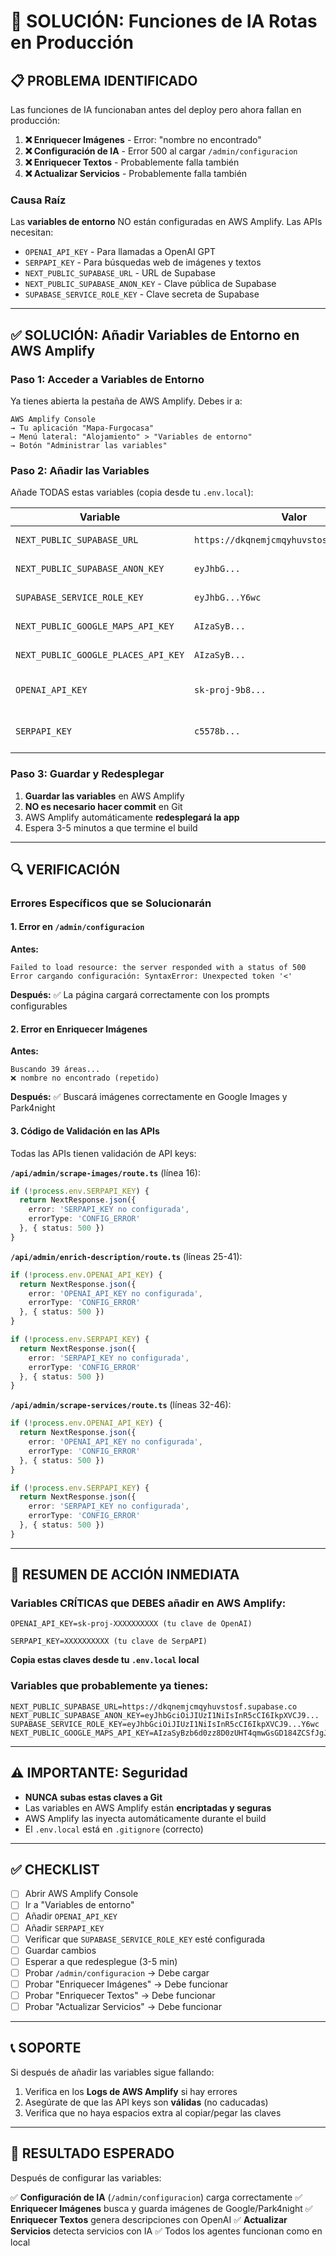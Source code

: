 # 🔧 SOLUCIÓN: Funciones de IA Rotas en Producción

## 📋 PROBLEMA IDENTIFICADO

Las funciones de IA funcionaban antes del deploy pero ahora fallan en producción:

1. **❌ Enriquecer Imágenes** - Error: "nombre no encontrado"
2. **❌ Configuración de IA** - Error 500 al cargar `/admin/configuracion`
3. **❌ Enriquecer Textos** - Probablemente falla también
4. **❌ Actualizar Servicios** - Probablemente falla también

### Causa Raíz

Las **variables de entorno** NO están configuradas en AWS Amplify. Las APIs necesitan:
- `OPENAI_API_KEY` - Para llamadas a OpenAI GPT
- `SERPAPI_KEY` - Para búsquedas web de imágenes y textos
- `NEXT_PUBLIC_SUPABASE_URL` - URL de Supabase
- `NEXT_PUBLIC_SUPABASE_ANON_KEY` - Clave pública de Supabase
- `SUPABASE_SERVICE_ROLE_KEY` - Clave secreta de Supabase

---

## ✅ SOLUCIÓN: Añadir Variables de Entorno en AWS Amplify

### Paso 1: Acceder a Variables de Entorno

Ya tienes abierta la pestaña de AWS Amplify. Debes ir a:

```
AWS Amplify Console
→ Tu aplicación "Mapa-Furgocasa"
→ Menú lateral: "Alojamiento" > "Variables de entorno"
→ Botón "Administrar las variables"
```

### Paso 2: Añadir las Variables

Añade TODAS estas variables (copia desde tu `.env.local`):

| Variable | Valor | Nota |
|----------|-------|------|
| `NEXT_PUBLIC_SUPABASE_URL` | `https://dkqnemjcmqyhuvstosf.supabase.co` | ✅ Ya configurada |
| `NEXT_PUBLIC_SUPABASE_ANON_KEY` | `eyJhbG...` | ✅ Ya configurada |
| `SUPABASE_SERVICE_ROLE_KEY` | `eyJhbG...Y6wc` | ⚠️ Verificar si está |
| `NEXT_PUBLIC_GOOGLE_MAPS_API_KEY` | `AIzaSyB...` | ✅ Ya configurada |
| `NEXT_PUBLIC_GOOGLE_PLACES_API_KEY` | `AIzaSyB...` | ⚠️ Verificar si está |
| `OPENAI_API_KEY` | `sk-proj-9b8...` | ❌ FALTA - Crítico para IA |
| `SERPAPI_KEY` | `c5578b...` | ❌ FALTA - Crítico para búsquedas |

### Paso 3: Guardar y Redesplegar

1. **Guardar las variables** en AWS Amplify
2. **NO es necesario hacer commit** en Git
3. AWS Amplify automáticamente **redesplegará la app**
4. Espera 3-5 minutos a que termine el build

---

## 🔍 VERIFICACIÓN

### Errores Específicos que se Solucionarán

#### 1. Error en `/admin/configuracion`
**Antes:**
```
Failed to load resource: the server responded with a status of 500
Error cargando configuración: SyntaxError: Unexpected token '<'
```

**Después:**
✅ La página cargará correctamente con los prompts configurables

#### 2. Error en Enriquecer Imágenes
**Antes:**
```
Buscando 39 áreas...
❌ nombre no encontrado (repetido)
```

**Después:**
✅ Buscará imágenes correctamente en Google Images y Park4night

#### 3. Código de Validación en las APIs

Todas las APIs tienen validación de API keys:

**`/api/admin/scrape-images/route.ts`** (línea 16):
```typescript
if (!process.env.SERPAPI_KEY) {
  return NextResponse.json({
    error: 'SERPAPI_KEY no configurada',
    errorType: 'CONFIG_ERROR'
  }, { status: 500 })
}
```

**`/api/admin/enrich-description/route.ts`** (líneas 25-41):
```typescript
if (!process.env.OPENAI_API_KEY) {
  return NextResponse.json({
    error: 'OPENAI_API_KEY no configurada',
    errorType: 'CONFIG_ERROR'
  }, { status: 500 })
}

if (!process.env.SERPAPI_KEY) {
  return NextResponse.json({
    error: 'SERPAPI_KEY no configurada',
    errorType: 'CONFIG_ERROR'
  }, { status: 500 })
}
```

**`/api/admin/scrape-services/route.ts`** (líneas 32-46):
```typescript
if (!process.env.OPENAI_API_KEY) {
  return NextResponse.json({
    error: 'OPENAI_API_KEY no configurada',
    errorType: 'CONFIG_ERROR'
  }, { status: 500 })
}

if (!process.env.SERPAPI_KEY) {
  return NextResponse.json({
    error: 'SERPAPI_KEY no configurada',
    errorType: 'CONFIG_ERROR'
  }, { status: 500 })
}
```

---

## 🎯 RESUMEN DE ACCIÓN INMEDIATA

### Variables CRÍTICAS que DEBES añadir en AWS Amplify:

```env
OPENAI_API_KEY=sk-proj-XXXXXXXXXX (tu clave de OpenAI)

SERPAPI_KEY=XXXXXXXXXX (tu clave de SerpAPI)
```

**Copia estas claves desde tu `.env.local` local**

### Variables que probablemente ya tienes:

```env
NEXT_PUBLIC_SUPABASE_URL=https://dkqnemjcmqyhuvstosf.supabase.co
NEXT_PUBLIC_SUPABASE_ANON_KEY=eyJhbGciOiJIUzI1NiIsInR5cCI6IkpXVCJ9...
SUPABASE_SERVICE_ROLE_KEY=eyJhbGciOiJIUzI1NiIsInR5cCI6IkpXVCJ9...Y6wc
NEXT_PUBLIC_GOOGLE_MAPS_API_KEY=AIzaSyBzb6d0zz8D0zUHT4qmwGsGD184ZCSfJgJ
```

---

## ⚠️ IMPORTANTE: Seguridad

- **NUNCA subas estas claves a Git**
- Las variables en AWS Amplify están **encriptadas y seguras**
- AWS Amplify las inyecta automáticamente durante el build
- El `.env.local` está en `.gitignore` (correcto)

---

## ✅ CHECKLIST

- [ ] Abrir AWS Amplify Console
- [ ] Ir a "Variables de entorno"
- [ ] Añadir `OPENAI_API_KEY`
- [ ] Añadir `SERPAPI_KEY`
- [ ] Verificar que `SUPABASE_SERVICE_ROLE_KEY` esté configurada
- [ ] Guardar cambios
- [ ] Esperar a que redesplegue (3-5 min)
- [ ] Probar `/admin/configuracion` → Debe cargar
- [ ] Probar "Enriquecer Imágenes" → Debe funcionar
- [ ] Probar "Enriquecer Textos" → Debe funcionar
- [ ] Probar "Actualizar Servicios" → Debe funcionar

---

## 📞 SOPORTE

Si después de añadir las variables sigue fallando:

1. Verifica en los **Logs de AWS Amplify** si hay errores
2. Asegúrate de que las API keys son **válidas** (no caducadas)
3. Verifica que no haya espacios extra al copiar/pegar las claves

---

## 🎉 RESULTADO ESPERADO

Después de configurar las variables:

✅ **Configuración de IA** (`/admin/configuracion`) carga correctamente
✅ **Enriquecer Imágenes** busca y guarda imágenes de Google/Park4night
✅ **Enriquecer Textos** genera descripciones con OpenAI
✅ **Actualizar Servicios** detecta servicios con IA
✅ Todos los agentes funcionan como en local

